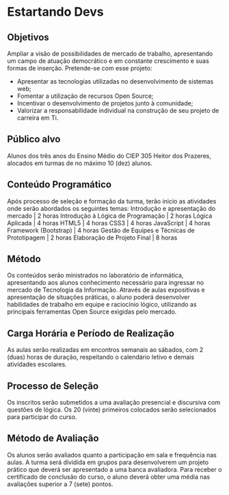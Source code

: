 # Estartando Devs

## Objetivos
Ampliar a visão de possibilidades de mercado de trabalho, apresentando um campo de atuação democrático e em constante crescimento e suas formas de inserção. Pretende-se com esse projeto:
- Apresentar as tecnologias utilizadas no desenvolvimento de sistemas web;
- Fomentar a utilização de recursos Open Source;
- Incentivar o desenvolvimento de projetos junto à comunidade;
- Valorizar a responsabilidade individual na construção de seu projeto de carreira em Ti.

## Público alvo
Alunos dos três anos do Ensino Médio do CIEP 305 Heitor dos Prazeres, alocados em turmas de no máximo 10 (dez) alunos.

## Conteúdo Programático
Após processo de seleção e formação da turma, terão inicio as atividades onde serão abordados os seguintes temas:
Introdução e apresentação do mercado | 2 horas 
Introdução à Lógica de Programação | 2 horas
Lógica Aplicada | 4 horas
HTML5 | 4 horas
CSS3 | 4 horas
JavaScript | 4 horas
Framework (Bootstrap) | 4 horas
Gestão de Equipes e Técnicas de Prototipagem | 2 horas
Elaboração de Projeto Final | 8 horas

## Método
Os conteúdos serão ministrados no laboratório de informática, apresentando aos alunos conhecimento necessário para ingressar no mercado de Tecnologia da Informação. Através de aulas expositivas e apresentação de situações práticas, o aluno poderá desenvolver habilidades de trabalho em equipe e raciocínio lógico, utilizando as principais ferramentas Open Source exigidas pelo mercado.

## Carga Horária e Período de Realização
As aulas serão realizadas em encontros semanais ao sábados,  com 2 (duas) horas de duração, respeitando o calendário letivo e demais atividades escolares.

## Processo de Seleção
Os inscritos serão submetidos a uma avaliação presencial e discursiva com questões de lógica. Os 20 (vinte) primeiros colocados serão selecionados para participar do curso.

## Método de Avaliação
Os alunos serão avaliados quanto a participação em sala e frequência nas aulas. A turma será dividida em grupos para desenvolverem um projeto prático que deverá ser apresentado a uma banca avaliadora.  Para receber o certificado de conclusão do curso, o aluno deverá obter uma média nas avaliações superior a 7 (sete) pontos.
